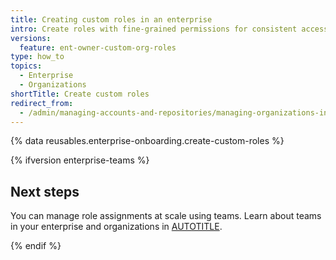 ```yaml
---
title: Creating custom roles in an enterprise
intro: Create roles with fine-grained permissions for consistent access to settings and resources.
versions:
  feature: ent-owner-custom-org-roles
type: how_to
topics:
  - Enterprise
  - Organizations
shortTitle: Create custom roles
redirect_from:
  - /admin/managing-accounts-and-repositories/managing-organizations-in-your-enterprise/custom-organization-roles
---
```


{% data reusables.enterprise-onboarding.create-custom-roles %}

{% ifversion enterprise-teams %}

## Next steps

You can manage role assignments at scale using teams. Learn about teams in your enterprise and organizations in [AUTOTITLE](/admin/concepts/enterprise-fundamentals/teams-in-an-enterprise).

{% endif %}
